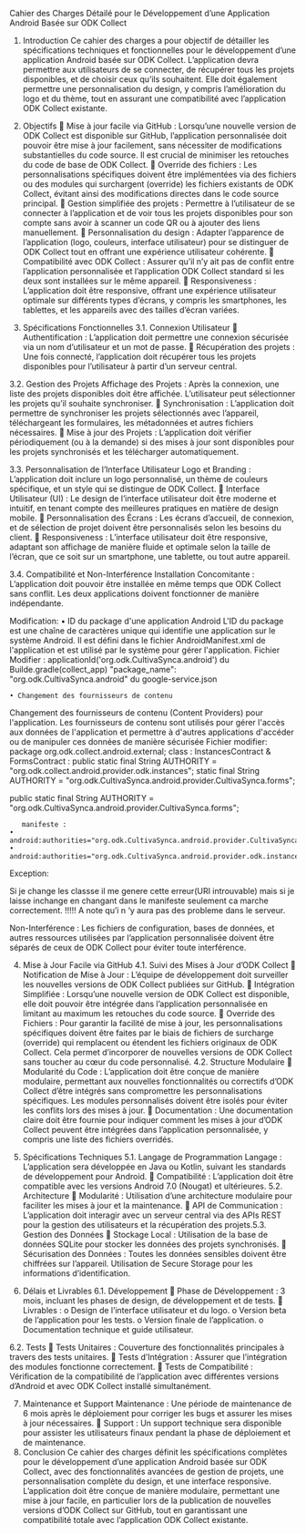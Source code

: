 Cahier des Charges Détailé pour le Développement d’une Application
Android Basée sur ODK Collect

1. Introduction
Ce cahier des charges a pour objectif de détailler les spécifications techniques et
fonctionnelles pour le développement d’une application Android basée sur ODK Collect.
L’application devra permettre aux utilisateurs de se connecter, de récupérer tous les
projets disponibles, et de choisir ceux qu’ils souhaitent. Elle doit également permettre
une personnalisation du design, y compris l’amélioration du logo et du thème, tout en
assurant une compatibilité avec l’application ODK Collect existante.

2. Objectifs

Mise à jour facile via GitHub : Lorsqu’une nouvelle version de ODK Collect est
disponible sur GitHub, l’application personnalisée doit pouvoir être mise à jour
facilement, sans nécessiter de modifications substantielles du code source. Il est
crucial de minimiser les retouches du code de base de ODK Collect.

Override des fichiers : Les personnalisations spécifiques doivent être
implémentées via des fichiers ou des modules qui surchargent (override) les
fichiers existants de ODK Collect, évitant ainsi des modifications directes dans le
code source principal.

Gestion simplifiée des projets : Permettre à l’utilisateur de se connecter à
l’application et de voir tous les projets disponibles pour son compte sans avoir à
scanner un code QR ou à ajouter des liens manuellement.

Personnalisation du design : Adapter l’apparence de l’application (logo,
couleurs, interface utilisateur) pour se distinguer de ODK Collect tout en offrant
une expérience utilisateur cohérente.

Compatibilité avec ODK Collect : Assurer qu’il n’y ait pas de conflit entre
l’application personnalisée et l’application ODK Collect standard si les deux sont
installées sur le même appareil.

Responsiveness : L’application doit être responsive, offrant une expérience
utilisateur optimale sur différents types d’écrans, y compris les smartphones, les
tablettes, et les appareils avec des tailles d’écran variées.


3. Spécifications Fonctionnelles
3.1. Connexion Utilisateur

Authentification : L’application doit permettre une connexion sécurisée via un
nom d’utilisateur et un mot de passe.

Récupération des projets : Une fois connecté, l’application doit récupérer tous
les projets disponibles pour l’utilisateur à partir d’un serveur central.

3.2. Gestion des Projets
Affichage des Projets : Après la connexion, une liste des projets disponibles doit
être
affichée.
L’utilisateur
peut
sélectionner
les
projets
qu’il
souhaite
synchroniser.

Synchronisation : L’application doit permettre de synchroniser les projets
sélectionnés avec l’appareil, téléchargeant les formulaires, les métadonnées et
autres fichiers nécessaires.

Mise à jour des Projets : L’application doit vérifier périodiquement (ou à la
demande) si des mises à jour sont disponibles pour les projets synchronisés et les
télécharger automatiquement.

3.3. Personnalisation de l’Interface Utilisateur
Logo et Branding : L’application doit inclure un logo personnalisé, un thème de
couleurs spécifique, et un style qui se distingue de ODK Collect.

Interface Utilisateur (UI) : Le design de l’interface utilisateur doit être moderne
et intuitif, en tenant compte des meilleures pratiques en matière de design
mobile.

Personnalisation des Écrans : Les écrans d’accueil, de connexion, et de sélection
de projet doivent être personnalisés selon les besoins du client.

Responsiveness : L’interface utilisateur doit être responsive, adaptant son
affichage de manière fluide et optimale selon la taille de l’écran, que ce soit sur un
smartphone, une tablette, ou tout autre appareil.

3.4. Compatibilité et Non-Interférence
Installation Concomitante : L’application doit pouvoir être installée en même
temps que ODK Collect sans conflit. Les deux applications doivent fonctionner de
manière indépendante.

Modification: 
    • ID du package d'une application Android 
L'ID du package est une chaîne de caractères unique qui identifie une application sur le système Android. Il est défini dans le fichier AndroidManifest.xml de l'application et est utilisé par le système pour gérer l'application.
 Fichier Modifier :
   applicationId('org.odk.CultivaSynca.android')  du  Builde.gradle(collect_app)
  "package_name": "org.odk.CultivaSynca.android" du google-service.json

    • Changement des fournisseurs de contenu
 Changement des fournisseurs de contenu (Content Providers) pour l'application. Les fournisseurs de contenu sont utilisés pour gérer l'accès aux données de l'application et permettre à d'autres applications d'accéder ou de manipuler ces données de manière sécurisée
 Fichier modifier:
      package org.odk.collect.android.external;
      class : InstancesContract & FormsContract :
       public static final String AUTHORITY = "org.odk.collect.android.provider.odk.instances";
static final String AUTHORITY = "org.odk.CultivaSynca.android.provider.CultivaSynca.forms";


public static final String AUTHORITY = "org.odk.CultivaSynca.android.provider.CultivaSynca.forms";

       manifeste : 
    • android:authorities="org.odk.CultivaSynca.android.provider.CultivaSynca.forms"
    • android:authorities="org.odk.CultivaSynca.android.provider.odk.instances"
Exception: 

Si je change les classse  il me genere cette erreur(URI introuvable) mais si je laisse inchange en changant dans le manifeste seulement ca marche correctement. !!!!! A note qu’i n ‘y aura pas des probleme dans le serveur.

 
Non-Interférence : Les fichiers de configuration, bases de données, et autres
ressources utilisées par l’application personnalisée doivent être séparés de ceux
de ODK Collect pour éviter toute interférence.


4. Mise à Jour Facile via GitHub
4.1. Suivi des Mises à Jour d’ODK Collect

Notification de Mise à Jour : L’équipe de développement doit surveiller les
nouvelles versions de ODK Collect publiées sur GitHub.

Intégration Simplifiée : Lorsqu’une nouvelle version de ODK Collect est
disponible, elle doit pouvoir être intégrée dans l’application personnalisée en
limitant au maximum les retouches du code source.

Override des Fichiers : Pour garantir la facilité de mise à jour, les
personnalisations spécifiques doivent être faites par le biais de fichiers de
surcharge (override) qui remplacent ou étendent les fichiers originaux de ODK
Collect. Cela permet d’incorporer de nouvelles versions de ODK Collect sans
toucher au cœur du code personnalisé.
4.2. Structure Modulaire

Modularité du Code : L’application doit être conçue de manière modulaire,
permettant aux nouvelles fonctionnalités ou correctifs d’ODK Collect d’être
intégrés sans compromettre les personnalisations spécifiques. Les modules
personnalisés doivent être isolés pour éviter les conflits lors des mises à jour.

Documentation : Une documentation claire doit être fournie pour indiquer
comment les mises à jour d’ODK Collect peuvent être intégrées dans l’application
personnalisée, y compris une liste des fichiers overridés.


5. Spécifications Techniques
5.1. Langage de Programmation
Langage : L’application sera développée en Java ou Kotlin, suivant les standards
de développement pour Android.

Compatibilité : L’application doit être compatible avec les versions Android 7.0
(Nougat) et ultérieures.
5.2. Architecture

Modularité : Utilisation d’une architecture modulaire pour faciliter les mises à
jour et la maintenance.

API de Communication : L’application doit interagir avec un serveur central via
des APIs REST pour la gestion des utilisateurs et la récupération des projets.5.3. Gestion des Données

Stockage Local : Utilisation de la base de données SQLite pour stocker les
données des projets synchronisés.

Sécurisation des Données : Toutes les données sensibles doivent être chiffrées
sur l’appareil. Utilisation de Secure Storage pour les informations d’identification.

6. Délais et Livrables
6.1. Développement

Phase de Développement : 3 mois, incluant les phases de design, de
développement et de tests.

Livrables :
o Design de l’interface utilisateur et du logo.
o Version beta de l’application pour les tests.
o Version finale de l’application.
o Documentation technique et guide utilisateur.

6.2. Tests

Tests Unitaires : Couverture des fonctionnalités principales à travers des tests
unitaires.

Tests d’Intégration : Assurer que l’intégration des modules fonctionne
correctement.

Tests de Compatibilité : Vérification de la compatibilité de l’application avec
différentes versions d’Android et avec ODK Collect installé simultanément.

7. Maintenance et Support
Maintenance : Une période de maintenance de 6 mois après le déploiement pour
corriger les bugs et assurer les mises à jour nécessaires.

Support : Un support technique sera disponible pour assister les utilisateurs
finaux pendant la phase de déploiement et de maintenance.
8. Conclusion
Ce cahier des charges définit les spécifications complètes pour le développement d’une
application Android basée sur ODK Collect, avec des fonctionnalités avancées de gestion
de projets, une personnalisation complète du design, et une interface responsive.
L’application doit être conçue de manière modulaire, permettant une mise à jour facile,
en particulier lors de la publication de nouvelles versions d’ODK Collect sur GitHub, tout
en garantissant une compatibilité totale avec l’application ODK Collect existante.
